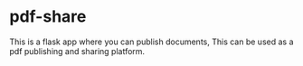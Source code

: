 # pdf-share
This is a flask app where you can publish documents, This can be used as a pdf publishing and sharing platform.
